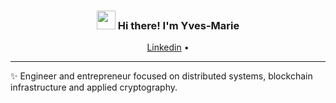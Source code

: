<!-- Heading -->
<h3 align="center"><img src = "https://raw.githubusercontent.com/MartinHeinz/MartinHeinz/master/wave.gif" width = 30px> Hi there! I'm Yves-Marie</h3>

<p align="center">
  <a href="https://www.linkedin.com/in/ymsaout">Linkedin</a> •
</p>

---
✨ Engineer and entrepreneur focused on distributed systems, blockchain infrastructure and applied cryptography.
